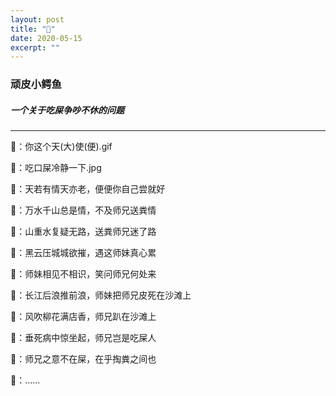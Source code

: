 ```yaml
---
layout: post
title: "🐊" 
date: 2020-05-15
excerpt: ""
---
```


### 顽皮小鳄鱼

##### 一个关于吃屎争吵不休的问题

---

🐒：你这个天(大)使(便).gif

🐷：吃口屎冷静一下.jpg

🐒：天若有情天亦老，便便你自己尝就好

🐷：万水千山总是情，不及师兄送粪情

🐒：山重水复疑无路，送粪师兄迷了路

🐷：黑云压城城欲摧，遇这师妹真心累

🐒：师妹相见不相识，笑问师兄何处来

🐷：长江后浪推前浪，师妹把师兄皮死在沙滩上

🐒：风吹柳花满店香，师兄趴在沙滩上

🐷：垂死病中惊坐起，师兄岂是吃屎人

🐒：师兄之意不在屎，在乎掏粪之间也

🐷：……